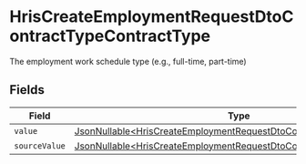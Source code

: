 # HrisCreateEmploymentRequestDtoContractTypeContractType

The employment work schedule type (e.g., full-time, part-time)


## Fields

| Field                                                                                                                                                    | Type                                                                                                                                                     | Required                                                                                                                                                 | Description                                                                                                                                              |
| -------------------------------------------------------------------------------------------------------------------------------------------------------- | -------------------------------------------------------------------------------------------------------------------------------------------------------- | -------------------------------------------------------------------------------------------------------------------------------------------------------- | -------------------------------------------------------------------------------------------------------------------------------------------------------- |
| `value`                                                                                                                                                  | [JsonNullable\<HrisCreateEmploymentRequestDtoContractTypeValue>](../../models/components/HrisCreateEmploymentRequestDtoContractTypeValue.md)             | :heavy_minus_sign:                                                                                                                                       | N/A                                                                                                                                                      |
| `sourceValue`                                                                                                                                            | [JsonNullable\<HrisCreateEmploymentRequestDtoContractTypeSourceValue>](../../models/components/HrisCreateEmploymentRequestDtoContractTypeSourceValue.md) | :heavy_minus_sign:                                                                                                                                       | N/A                                                                                                                                                      |